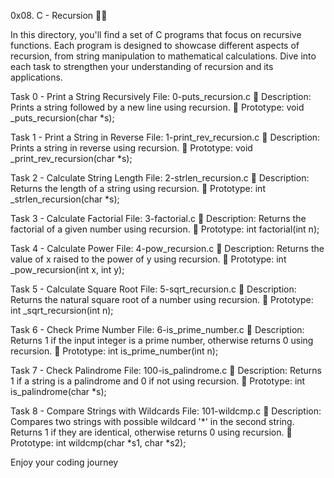 0x08. C - Recursion 🔁🔀


In this directory, you'll find a set of C programs that focus on recursive functions. Each program is designed to showcase different aspects of recursion, from string manipulation to mathematical calculations. Dive into each task to strengthen your understanding of recursion and its applications.

Task 0 - Print a String Recursively
File: 0-puts_recursion.c
📝 Description: Prints a string followed by a new line using recursion.
💼 Prototype: void _puts_recursion(char *s);


Task 1 - Print a String in Reverse
File: 1-print_rev_recursion.c
📝 Description: Prints a string in reverse using recursion.
💼 Prototype: void _print_rev_recursion(char *s);


Task 2 - Calculate String Length
File: 2-strlen_recursion.c
📝 Description: Returns the length of a string using recursion.
💼 Prototype: int _strlen_recursion(char *s);


Task 3 - Calculate Factorial
File: 3-factorial.c
📝 Description: Returns the factorial of a given number using recursion.
💼 Prototype: int factorial(int n);


Task 4 - Calculate Power
File: 4-pow_recursion.c
📝 Description: Returns the value of x raised to the power of y using recursion.
💼 Prototype: int _pow_recursion(int x, int y);


Task 5 - Calculate Square Root
File: 5-sqrt_recursion.c
📝 Description: Returns the natural square root of a number using recursion.
💼 Prototype: int _sqrt_recursion(int n);


Task 6 - Check Prime Number
File: 6-is_prime_number.c
📝 Description: Returns 1 if the input integer is a prime number, otherwise returns 0 using recursion.
💼 Prototype: int is_prime_number(int n);


Task 7 - Check Palindrome
File: 100-is_palindrome.c
📝 Description: Returns 1 if a string is a palindrome and 0 if not using recursion.
💼 Prototype: int is_palindrome(char *s);


Task 8 - Compare Strings with Wildcards
File: 101-wildcmp.c
📝 Description: Compares two strings with possible wildcard '*' in the second string. Returns 1 if they are identical, otherwise returns 0 using recursion.
💼 Prototype: int wildcmp(char *s1, char *s2);


Enjoy your coding journey
